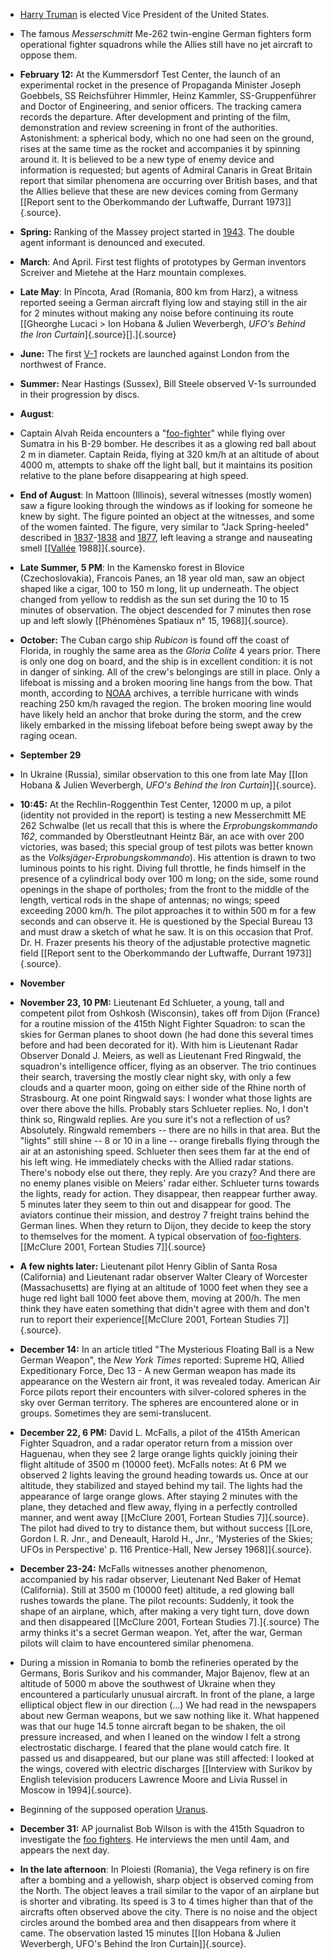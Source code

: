 ﻿

-   [Harry Truman](TrumanHarryS.html) is elected Vice President of the United States.


- The famous *Messerschmitt* Me-262 twin-engine German fighters form operational fighter squadrons while the Allies still have no jet aircraft to oppose them.


-   **February 12:** At the Kummersdorf Test Center, the launch of an
    experimental rocket in the presence of Propaganda Minister Joseph
    Goebbels, SS Reichsführer Himmler, Heinz Kammler, SS-Gruppenführer
    and Doctor of Engineering, and senior officers. The tracking camera
    records the departure. After development and printing of the film,
    demonstration and review screening in front of the authorities.
    Astonishment: a spherical body, which no one had seen on the
    ground, rises at the same time as the rocket and accompanies it by
    spinning around it. It is believed to be a new type of enemy
    device and information is requested; but agents of Admiral Canaris
    in Great Britain report that similar phenomena are occurring over
    British bases, and that the Allies believe that these are new
    devices coming from Germany [\[Report sent to the Oberkommando der
    Luftwaffe, Durrant 1973\]]{.source}.


-   **Spring:** Ranking of the Massey project started in [1943](1943.html). The double agent informant is denounced and executed.


- **March**: And April. First test flights of prototypes by German inventors Screiver and Mietehe at the Harz mountain complexes.

- **Late May**: In Pîncota, Arad (Romania, 800 km from Harz), a witness reported seeing a German aircraft flying low and staying still in the air for 2 minutes without making any noise before continuing its route [\[Gheorghe Lucaci \> Ion Hobana & Julien Weverbergh, *UFO's Behind the Iron Curtain*\]{.source}[\].]{.source}


-   **June:** The first [V-1](V1.html) rockets are launched against London from the northwest of France.


-   **Summer:** Near Hastings (Sussex), Bill Steele observed V-1s surrounded in their progression by discs.

- **August**:


- Captain Alvah Reida encounters a "[foo-fighter](glossair.html#foofighter)" while flying over Sumatra in his B-29 bomber. He describes it as a glowing red ball about 2 m in diameter. Captain Reida, flying at 320 km/h at an altitude of about 4000 m, attempts to shake off the light ball, but it maintains its position relative to the plane before disappearing at high speed.

-   **End of August**: In Mattoon (Illinois), several witnesses (mostly women) saw a figure looking through the windows as if looking for someone he knew by sight. The figure pointed an object at the witnesses, and some of the women fainted. The figure, very similar to "Jack Spring-heeled" described in [1837](1837.html)-[1838](1838.html) and [1877](1877.html), left leaving a strange and nauseating smell [\[[Vallée](ValleeJacques.html) 1988\]]{.source}.


-   **Late Summer, 5 PM**: In the Kamensko forest in Blovice (Czechoslovakia), Francois Panes, an 18 year old man, saw an object shaped like a cigar, 100 to 150 m long, lit up underneath. The object changed from yellow to reddish as the sun set during the 10 to 15 minutes of observation. The object descended for 7 minutes then rose up and left slowly [\[Phénomènes Spatiaux n° 15, 1968\]]{.source}.


-   **October:** The Cuban cargo ship *Rubicon* is found off the coast of Florida, in roughly the same area as the *Gloria Colite* 4 years prior. There is only one dog on board, and the ship is in excellent condition: it is not in danger of sinking. All of the crew's belongings are still in place. Only a lifeboat is missing and a broken mooring line hangs from the bow. That month, according to [NOAA](NOAA.html) archives, a terrible hurricane with winds reaching 250 km/h ravaged the region. The broken mooring line would have likely held an anchor that broke during the storm, and the crew likely embarked in the missing lifeboat before being swept away by the raging ocean.


- **September 29**


- In Ukraine (Russia), similar observation to this one from late May [\[Ion Hobana & Julien Weverbergh, *UFO's Behind the Iron Curtain*\]]{.source}.


-   **10:45:** At the Rechlin-Roggenthin Test Center, 12000 m up, a pilot (identity not provided in the report) is testing a new Messerchmitt ME 262 Schwalbe (let us recall that this is where the *Erprobungskommando 162*, commanded by Oberstleutnant Heintz Bär, an ace with over 200 victories, was based; this special group of test pilots was better known as the *Volksjäger-Erprobungskommando*). His attention is drawn to two luminous points to his right. Diving full throttle, he finds himself in the presence of a cylindrical body over 100 m long; on the side, some round openings in the shape of portholes; from the front to the middle of the length, vertical rods in the shape of antennas; no wings; speed exceeding 2000 km/h. The pilot approaches it to within 500 m for a few seconds and can observe it. He is questioned by the Special Bureau 13 and must draw a sketch of what he saw. It is on this occasion that Prof. Dr. H. Frazer presents his theory of the adjustable protective magnetic field [\[Report sent to the Oberkommando der Luftwaffe, Durrant 1973\]]{.source}.

- **November**

-   **November 23, 10 PM:** Lieutenant Ed Schlueter, a young, tall and competent pilot from Oshkosh (Wisconsin), takes off from Dijon (France) for a routine mission of the 415th Night Fighter Squadron: to scan the skies for German planes to shoot down (he had done this several times before and had been decorated for it). With him is Lieutenant Radar Observer Donald J. Meiers, as well as Lieutenant Fred Ringwald, the squadron's intelligence officer, flying as an observer. The trio continues their search, traversing the mostly clear night sky, with only a few clouds and a quarter moon, going on either side of the Rhine north of Strasbourg. At one point Ringwald says: I wonder what those lights are over there above the hills. Probably stars Schlueter replies. No, I don't think so, Ringwald replies. Are you sure it's not a reflection of us? Absolutely. Ringwald remembers -- there are no hills in that area. But the "lights" still shine -- 8 or 10 in a line -- orange fireballs flying through the air at an astonishing speed. Schlueter then sees them far at the end of his left wing. He immediately checks with the Allied radar stations. There's nobody else out there, they reply. Are you crazy? And there are no enemy planes visible on Meiers' radar either. Schlueter turns towards the lights, ready for action. They disappear, then reappear further away. 5 minutes later they seem to thin out and disappear for good. The aviators continue their mission, and destroy 7 freight trains behind the German lines. When they return to Dijon, they decide to keep the story to themselves for the moment. A typical observation of [foo-fighters](glossair.html#foofighter). [[McClure 2001, Fortean Studies 7]]{.source}


-   **A few nights later:** Lieutenant pilot Henry Giblin of Santa Rosa (California) and Lieutenant radar observer Walter Cleary of Worcester (Massachusetts) are flying at an altitude of 1000 feet when they see a huge red light ball 1000 feet above them, moving at 200/h. The men think they have eaten something that didn't agree with them and don't run to report their experience[\[McClure 2001, Fortean Studies 7\]]{.source}.


-   **December 14:** In an article titled "The Mysterious Floating Ball is a New German Weapon", the *New York Times* reported: Supreme HQ, Allied Expeditionary Force, Dec 13 - A new German weapon has made its appearance on the Western air front, it was revealed today. American Air Force pilots report their encounters with silver-colored spheres in the sky over German territory. The spheres are encountered alone or in groups. Sometimes they are semi-translucent.


-   **December 22, 6 PM:** David L. McFalls, a pilot of the 415th American Fighter Squadron, and a radar operator return from a mission over Haguenau, when they see 2 large orange lights quickly joining their flight altitude of 3500 m (10000 feet). McFalls notes: At 6 PM we observed 2 lights leaving the ground heading towards us. Once at our altitude, they stabilized and stayed behind my tail. The lights had the appearance of large orange glows. After staying 2 minutes with the plane, they detached and flew away, flying in a perfectly controlled manner, and went away [\[McClure 2001, Fortean Studies 7\]]{.source}. The pilot had dived to try to distance them, but without success [\[Lore, Gordon I. R. Jnr., and Deneault, Harold H., Jnr., 'Mysteries of the Skies; UFOs in Perspective' p. 116 Prentice-Hall, New Jersey 1968\]]{.source}.


-   **December 23-24:** McFalls witnesses another phenomenon, accompanied by his radar observer, Lieutenant Ned Baker of Hemat (California). Still at 3500 m (10000 feet) altitude, a red glowing ball rushes towards the plane. The pilot recounts: Suddenly, it took the shape of an airplane, which, after making a very tight turn, dove down and then disappeared [\[McClure 2001, Fortean Studies 7\].]{.source} The army thinks it's a secret German weapon. Yet, after the war, German pilots will claim to have encountered similar phenomena.


- During a mission in Romania to bomb the refineries operated by the Germans, Boris Surikov and his commander, Major Bajenov, flew at an altitude of 5000 m above the southwest of Ukraine when they encountered a particularly unusual aircraft. In front of the plane, a large elliptical object flew in our direction (...) We had read in the newspapers about new German weapons, but we saw nothing like it. What happened was that our huge 14.5 tonne aircraft began to be shaken, the oil pressure increased, and when I leaned on the window I felt a strong electrostatic discharge. I feared that the plane would catch fire. It passed us and disappeared, but our plane was still affected: I looked at the wings, covered with electric discharges [[Interview with Surikov by English television producers Lawrence Moore and Livia Russel in Moscow in 1994]{.source}.


- Beginning of the supposed operation [Uranus](1944_Uranus.html).


-   **December 31:** AP journalist Bob Wilson is with the 415th Squadron to investigate the [foo fighters](FooFighters.html). He interviews the men until 4am, and appears the next day.


-   **In the late afternoon**: In Ploiesti (Romania), the Vega refinery is on fire after a bombing and a yellowish, sharp object is observed coming from the North. The object leaves a trail similar to the vapor of an airplane but is shorter and vibrating. Its speed is 3 to 4 times higher than that of the aircrafts often observed above the city. There is no noise and the object circles around the bombed area and then disappears from where it came. The observation lasted 15 minutes [\[Ion Hobana & Julien Weverbergh, UFO's Behind the Iron Curtain\]]{.source}.
